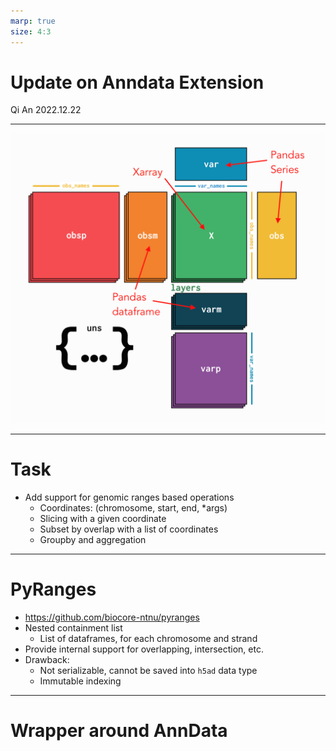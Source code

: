 ```yaml
---
marp: true
size: 4:3
---
```


# Update on Anndata Extension

Qi An
2022.12.22

---

![width:800px](anndata_structure.png)

---

# Task

- Add support for genomic ranges based operations
  - Coordinates: (chromosome, start, end, *args)
  - Slicing with a given coordinate
  - Subset by overlap with a list of coordinates
  - Groupby and aggregation

---

# PyRanges

- https://github.com/biocore-ntnu/pyranges
- Nested containment list
  - List of dataframes, for each chromosome and strand
- Provide internal support for overlapping, intersection, etc.
- Drawback:
  - Not serializable, cannot be saved into `h5ad` data type
  - Immutable indexing 

---

# Wrapper around AnnData
